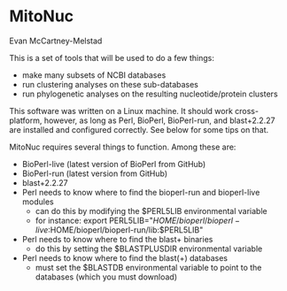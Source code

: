 MitoNuc
=======
Evan McCartney-Melstad

This is a set of tools that will be used to do a few things:
*  make many subsets of NCBI databases
*  run clustering analyses on these sub-databases
*  run phylogenetic analyses on the resulting nucleotide/protein clusters

This software was written on a Linux machine. It should work cross-platform,
however, as long as Perl, BioPerl, BioPerl-run, and blast+2.2.27 are installed
and configured correctly. See below for some tips on that.
    
MitoNuc requires several things to function. Among these are:
*  BioPerl-live (latest version of BioPerl from GitHub)
*  BioPerl-run (latest version from GitHub)
*  blast+2.2.27
*  Perl needs to know where to find the bioperl-run and bioperl-live modules
    *  can do this by modifying the $PERL5LIB environmental variable
    *  for instance: export PERL5LIB="$HOME/bioperl/bioperl-live:$HOME/bioperl/bioperl-run/lib:$PERL5LIB"
*  Perl needs to know where to find the blast+ binaries
    *  do this by setting the $BLASTPLUSDIR environmental variable
*  Perl needs to know where to find the blast(+) databases
    *  must set the $BLASTDB environmental variable to point to the databases
    (which you must download)
    

